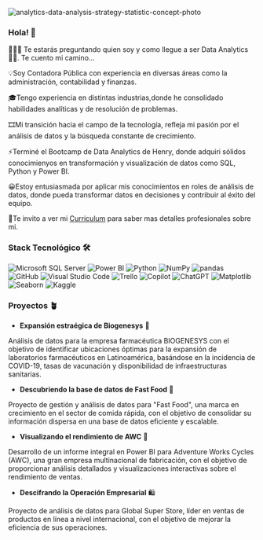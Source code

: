 ![analytics-data-analysis-strategy-statistic-concept-photo](https://github.com/user-attachments/assets/d9ce49ca-711a-4bd9-9c3b-2dfdc67c7881)



### Hola! 🙌

👨🏻‍💻 Te estarás preguntando quien soy y como llegue a ser Data Analytics 🕵🏼. Te cuento mi camino...

💡Soy Contadora Pública con experiencia en diversas áreas como la administración, contabilidad y finanzas.

🎓Tengo experiencia en distintas industrias,donde he consolidado habilidades analíticas y de resolución de problemas.

🎞️Mi transición hacia el campo de la tecnología, refleja mi pasión por el análisis de datos y la búsqueda constante de crecimiento.

⚡Terminé el Bootcamp de Data Analytics de Henry, donde adquiri sólidos conocimienyos en transformación y visualización de datos como SQL, Python y Power BI. 

😀Estoy entusiasmada por aplicar mis conocimientos en roles de análisis de datos, donde pueda transformar datos en decisiones y contribuir al éxito del equipo.

📎Te invito a ver mi [Curriculum](https://github.com/user-attachments/files/16397398/Antonella-Castillo-CV-Analista-de-Datos.pdf) para saber mas detalles profesionales sobre mi.


### Stack Tecnológico 🛠 

![Microsoft SQL Server](https://img.shields.io/badge/Microsoft%20SQL%20Server-CC2927?style=for-the-badge&logo=microsoft-sql-server&logoColor=white) ![Power BI](https://img.shields.io/badge/Power%20BI-F2C811?style=for-the-badge&logo=power-bi&logoColor=black) ![Python](https://img.shields.io/badge/Python-3776AB?style=for-the-badge&logo=python&logoColor=white) ![NumPy](https://img.shields.io/badge/NumPy-013243?style=for-the-badge&logo=numpy&logoColor=white) ![pandas](https://img.shields.io/badge/pandas-150458?style=for-the-badge&logo=pandas&logoColor=white) ![GitHub](https://img.shields.io/badge/GitHub-181717?style=for-the-badge&logo=github&logoColor=white) ![Visual Studio Code](https://img.shields.io/badge/Visual%20Studio%20Code-0078D4?style=for-the-badge&logo=visual-studio-code&logoColor=white) ![Trello](https://img.shields.io/badge/Trello-0052CC?style=for-the-badge&logo=trello&logoColor=white)  ![Copilot](https://img.shields.io/badge/Copilot-000000?style=for-the-badge&logo=github-copilot&logoColor=white) ![ChatGPT](https://img.shields.io/badge/ChatGPT-412991?style=for-the-badge&logo=openai&logoColor=white) ![Matplotlib](https://img.shields.io/badge/Matplotlib-3776AB?style=for-the-badge&logo=matplotlib&logoColor=white) ![Seaborn](https://img.shields.io/badge/Seaborn-3776AB?style=for-the-badge&logo=seaborn&logoColor=white) ![Kaggle](https://img.shields.io/badge/Kaggle-20BEFF?style=for-the-badge&logo=kaggle&logoColor=white)

### Proyectos 🪴

* **Expansión estraégica de Biogenesys** 💉
  
Análisis de datos para la empresa farmacéutica BIOGENESYS con el objetivo de identificar ubicaciones óptimas para la expansión de laboratorios farmacéuticos en Latinoamérica, basándose en la incidencia de COVID-19, tasas de vacunación y disponibilidad de infraestructuras sanitarias.

* **Descubriendo la base de datos de Fast Food** 🍔

Proyecto de gestión y análisis de datos para "Fast Food", una marca en crecimiento en el sector de comida rápida, con el objetivo de consolidar su información dispersa en una base de datos eficiente y escalable.

* **Visualizando el rendimiento de AWC** 🛞

Desarrollo de un informe integral en Power BI para Adventure Works Cycles (AWC), una gran empresa multinacional de fabricación, con el objetivo de proporcionar análisis detallados y visualizaciones interactivas sobre el rendimiento de ventas.

* **Descifrando la Operación Empresarial** 🛍️

Proyecto de análisis de datos para Global Super Store, líder en ventas de productos en línea a nivel internacional, con el objetivo de mejorar la eficiencia de sus operaciones.



















